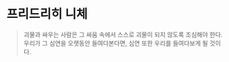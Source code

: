 # 프리드리히 니체
> 괴물과 싸우는 사람은 그 싸움 속에서 스스로 괴물이 되지 않도록 조심해야 한다. 우리가 그 심연을 오랫동안 들여다본다면, 심연 또한 우리를 들여다보게 될 것이다.
